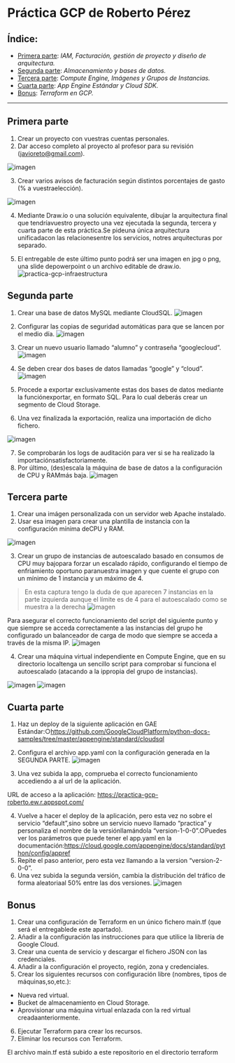 # Práctica GCP de Roberto Pérez

## Índice:
- [Primera parte](#primera-parte): *IAM, Facturación, gestión de proyecto y diseño de arquitectura.*
- [Segunda parte](#segunda-parte): *Almacenamiento y bases de datos.*
- [Tercera parte](#tercera-parte): *Compute Engine, Imágenes y Grupos de Instancias.*
- [Cuarta parte](#cuarta-parte): *App Engine Estándar y Cloud SDK.*
- [Bonus](#bonus): *Terraform en GCP.*

***

## Primera parte
1. Crear un proyecto con vuestras cuentas personales.
2. Dar acceso completo al proyecto al profesor para su revisión (javioreto@gmail.com).

![imagen](https://user-images.githubusercontent.com/2046110/187798959-1a9b6328-2ad3-4e72-a59c-7a0d2eb4c8a4.png)

3. Crear varios avisos de facturación según distintos porcentajes de gasto (% a vuestraelección).

![imagen](https://user-images.githubusercontent.com/2046110/187799395-4f120f29-735b-4f71-b59b-b95ccdd51656.png)

4. Mediante Draw.io o una solución equivalente, dibujar la arquitectura final que tendríavuestro proyecto una vez ejecutada la segunda, tercera y cuarta parte de esta práctica.Se pideuna única arquitectura unificadacon las relacionesentre los servicios, notres arquitecturas por separado.


5. El entregable de este último punto podrá ser una imagen en jpg o png, una slide depowerpoint o un archivo editable de draw.io.
![practica-gcp-infraestructura](https://user-images.githubusercontent.com/2046110/187799768-dd0bbd6e-a043-4add-bfd8-75444271102c.jpg)


## Segunda parte
1. Crear una base de datos MySQL mediante CloudSQL.
![imagen](https://user-images.githubusercontent.com/2046110/187800827-195f52f4-37de-4e8d-945f-d201c8d969cc.png)

2. Configurar las copias de seguridad automáticas para que se lancen por el medio día.
![imagen](https://user-images.githubusercontent.com/2046110/187801022-0156b673-eff0-4940-b172-8e4f6eba0999.png)

3. Crear un nuevo usuario llamado “alumno” y contraseña “googlecloud”.
![imagen](https://user-images.githubusercontent.com/2046110/187801096-a82240f0-46af-42c3-9f44-adfc85f0fdf8.png)

4. Se deben crear dos bases de datos llamadas “google” y “cloud”.
![imagen](https://user-images.githubusercontent.com/2046110/187801196-47d84f5c-34cc-4516-b0b5-97da049ccf46.png)

5. Procede a exportar exclusivamente estas dos bases de datos mediante la funciónexportar, en formato SQL. Para lo cual deberás crear un segmento de Cloud Storage.
6. Una vez finalizada la exportación, realiza una importación de dicho fichero.

![imagen](https://user-images.githubusercontent.com/2046110/187801309-3d32847b-add0-4f83-8bfa-08c238391bd7.png)

7. Se comprobarán los logs de auditación para ver si se ha realizado la importaciónsatisfactoriamente.
8. Por último, (des)escala la máquina de base de datos a la configuración de CPU y RAMmás baja.
![imagen](https://user-images.githubusercontent.com/2046110/187801760-cba705a3-bce3-4c16-8fbc-e76b367cd964.png)

## Tercera parte
1. Crear una imágen personalizada con un servidor web Apache instalado.
2. Usar esa imagen para crear una plantilla de instancia con la configuración mínima deCPU y RAM.

![imagen](https://user-images.githubusercontent.com/2046110/187801878-2033961c-6a1b-4e59-994d-19c2226d064b.png)

3. Crear un grupo de instancias de autoescalado basado en consumos de CPU muy bajopara forzar un escalado rápido, configurando el tiempo de enfriamiento oportuno paranuestra imagen y que cuente el grupo con un mínimo de 1 instancia y un máximo de 4.

> En esta captura tengo la duda de que aparecen 7 instancias en la parte izquierda aunque el límite es de 4 para el autoescalado como se muestra a la derecha
![imagen](https://user-images.githubusercontent.com/2046110/187802184-ecd3616a-4485-43e6-a2ae-120b3f9b422c.png)

Para asegurar el correcto funcionamiento del script del siguiente punto y que siempre se acceda correctamente a las instancias del grupo he configurado un balanceador de carga de modo que siempre se acceda a través de la misma IP.
![imagen](https://user-images.githubusercontent.com/2046110/187803275-d9d4467a-1e60-4af0-9304-0a0197a0408c.png)


4. Crear una máquina virtual independiente en Compute Engine, que en su directorio localtenga un sencillo script para comprobar si funciona el autoescalado (atacando a la ippropia del grupo de instancias).

![imagen](https://user-images.githubusercontent.com/2046110/187802633-a6c305ec-c002-4055-bde8-87d3b3679ab6.png)
![imagen](https://user-images.githubusercontent.com/2046110/187802838-b148ef69-fbc0-4791-80dc-66332f36ab39.png)


## Cuarta parte

1. Haz un deploy de la siguiente aplicación en GAE Estándar:○https://github.com/GoogleCloudPlatform/python-docs-samples/tree/master/appengine/standard/cloudsql

2. Configura el archivo app.yaml con la configuración generada en la SEGUNDA PARTE.
![imagen](https://user-images.githubusercontent.com/2046110/187804096-f7fb1e4a-5275-4081-8837-f37a67e1a7fa.png)

3. Una vez subida la app, comprueba el correcto funcionamiento accediendo a al url de la aplicación.

URL de acceso a la aplicación:
https://practica-gcp-roberto.ew.r.appspot.com/

4. Vuelve a hacer el deploy de la aplicación, pero esta vez no sobre el servicio “default”,sino sobre un servicio nuevo llamado “practica” y personaliza el nombre de la versiónllamándola “version-1-0-0”.○Puedes ver los parámetros que puede tener el app.yaml en la documentación:https://cloud.google.com/appengine/docs/standard/python/config/appref
5. Repite el paso anterior, pero esta vez llamando a la version “version-2-0-0”.
6. Una vez subida la segunda versión, cambia la distribución del tráfico de forma aleatoriaal 50% entre las dos versiones.
![imagen](https://user-images.githubusercontent.com/2046110/187804199-e82518ae-763d-414f-acfa-91a89e0a63b9.png)


## Bonus

1. Crear una configuración de Terraform en un único fichero main.tf (que será el entregablede este apartado).
2. Añadir a la configuración las instrucciones para que utilice la librería de Google Cloud.
3. Crear una cuenta de servicio y descargar el fichero JSON con las credenciales.
4. Añadir a la configuración el proyecto, región, zona y credenciales.
5. Crear los siguientes recursos con configuración libre (nombres, tipos de máquinas,so,etc.):
  - Nueva red virtual.
  - Bucket de almacenamiento en Cloud Storage.
  - Aprovisionar una máquina virtual enlazada con la red virtual creadaanteriormente.
6. Ejecutar Terraform para crear los recursos.
7. Eliminar los recursos con Terraform.

El archivo main.tf está subido a este repositorio en el directorio terraform

